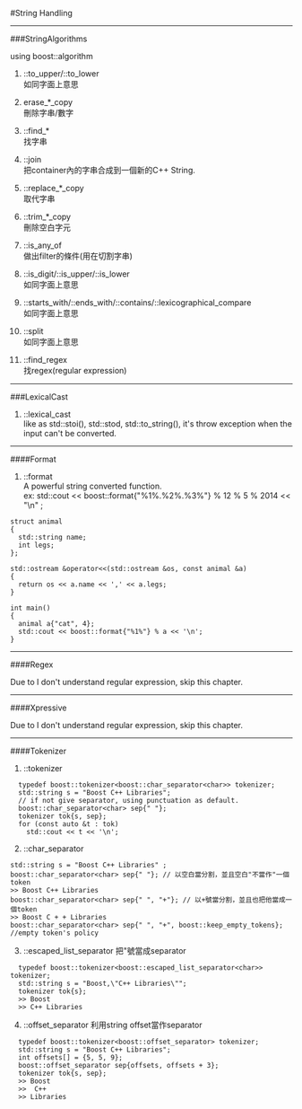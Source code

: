 #String Handling

----
###StringAlgorithms

using boost::algorithm<br/>

1. ::to_upper/::to_lower<br/>
如同字面上意思

2. erase_*_copy<br/>
刪除字串/數字

3. ::find_*<br/>
找字串

4. ::join<br/>
把container內的字串合成到一個新的C++ String.

5. ::replace_*_copy<br/>
取代字串

6. ::trim_*_copy<br/>
刪除空白字元

7. ::is_any_of<br/>
做出filter的條件(用在切割字串)

8. ::is_digit/::is_upper/::is_lower<br/>
如同字面上意思

9. ::starts_with/::ends_with/::contains/::lexicographical_compare<br/>
如同字面上意思

10. ::split<br/>
如同字面上意思

11. ::find_regex<br/>
找regex(regular expression)

----
###LexicalCast

1. ::lexical_cast<br/>
like as std::stoi(), std::stod, std::to_string(), it's throw exception when the input can't be converted.

----
####Format

1. ::format<br/>
A powerful string converted function.<br/>
ex: std::cout << boost::format{"%1%.%2%.%3%"} % 12 % 5 % 2014 << "\n" ;
````
struct animal
{
  std::string name;
  int legs;
};

std::ostream &operator<<(std::ostream &os, const animal &a)
{
  return os << a.name << ',' << a.legs;
}

int main()
{
  animal a{"cat", 4};
  std::cout << boost::format{"%1%"} % a << '\n';
}
````

----
####Regex

Due to I don't understand regular expression, skip this chapter.

----
####Xpressive

Due to I don't understand regular expression, skip this chapter.

----
####Tokenizer

1. ::tokenizer
````
  typedef boost::tokenizer<boost::char_separator<char>> tokenizer;
  std::string s = "Boost C++ Libraries";
  // if not give separator, using punctuation as default. 
  boost::char_separator<char> sep{" "};
  tokenizer tok{s, sep};
  for (const auto &t : tok)
    std::cout << t << '\n';
````

2. ::char_separator
````
std::string s = "Boost C++ Libraries" ;
boost::char_separator<char> sep{" "}; // 以空白當分割，並且空白"不當作"一個token
>> Boost C++ Libraries
boost::char_separator<char> sep{" ", "+"}; // 以+號當分割，並且也把他當成一個token
>> Boost C + + Libraries
boost::char_separator<char> sep{" ", "+", boost::keep_empty_tokens};
//empty token's policy
````

3. ::escaped_list_separator
把\"號當成separator
````
  typedef boost::tokenizer<boost::escaped_list_separator<char>> tokenizer;
  std::string s = "Boost,\"C++ Libraries\"";
  tokenizer tok{s};
  >> Boost
  >> C++ Libraries 
````

4. ::offset_separator
利用string offset當作separator
````
  typedef boost::tokenizer<boost::offset_separator> tokenizer;
  std::string s = "Boost C++ Libraries";
  int offsets[] = {5, 5, 9};
  boost::offset_separator sep{offsets, offsets + 3};
  tokenizer tok{s, sep};
  >> Boost
  >>  C++ 
  >> Libraries
````






